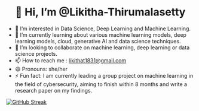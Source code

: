 <h1 align="center">👋 Hi, I’m @Likitha-Thirumalasetty</h1>

- 👀 I’m interested in Data Science, Deep Learning and Machine Learning.
- 🌱 I’m currently learning about various machine learning models, deep learning models, cloud, generative AI and data science techniques.
- 💞️ I’m looking to collaborate on machine learning, deep learning or data science projects.
- 📫 How to reach me : likithat1831@gmail.com
- 😄 Pronouns: she/her
- ⚡ Fun fact: I am currently leading a group project on machine learning in the field of cybersecurity, aiming to finish within 8 months and write a research paper on my findings.

[![GitHub Streak](https://git-hub-streak-stats.vercel.app?user=Likitha-Thirumalasetty&theme=dark)](https://git.io/streak-stats)

<!---
Likitha-Thirumalasetty/Likitha-Thirumalasetty is a ✨ special ✨ repository because its `README.md` (this file) appears on your GitHub profile.
You can click the Preview link to take a look at your changes.
--->
